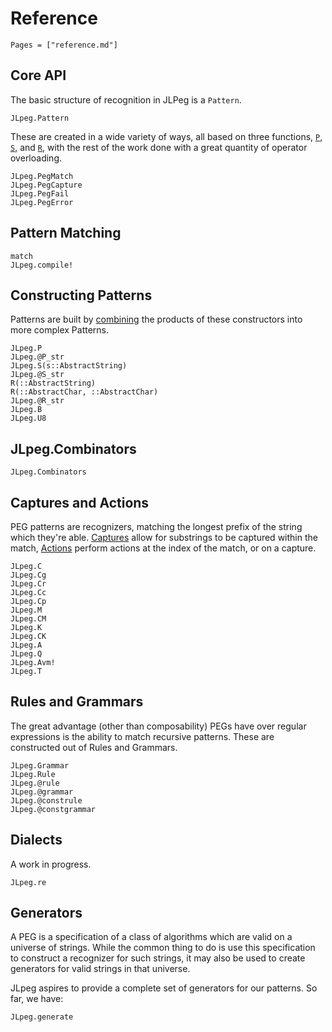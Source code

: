 # Reference

```@contents
Pages = ["reference.md"]
```

## Core API

The basic structure of recognition in JLPeg is a `Pattern`.

```@docs
JLpeg.Pattern
```

These are created in a wide variety of ways, all based on three functions,
[`P`](@ref), [`S`](@ref), and [`R`](@ref), with the rest of the work done with a
great quantity of operator overloading.

```@docs
JLpeg.PegMatch
JLpeg.PegCapture
JLpeg.PegFail
JLpeg.PegError
```

## Pattern Matching

```@docs
match
JLpeg.compile!
```

## Constructing Patterns

Patterns are built by [combining](index.md#Combination) the products of these constructors
into more complex Patterns.

```@docs
JLpeg.P
JLpeg.@P_str
JLpeg.S(s::AbstractString)
JLpeg.@S_str
R(::AbstractString)
R(::AbstractChar, ::AbstractChar)
JLpeg.@R_str
JLpeg.B
JLpeg.U8
```

## JLpeg.Combinators

```@docs
JLpeg.Combinators
```

## Captures and Actions

PEG patterns are recognizers, matching the longest prefix of the string which they're
able.  [Captures](index.md#Captures) allow for substrings to be captured within the
match, [Actions](index.md#Actions) perform actions at the index of the match, or on a
capture.

```@docs
JLpeg.C
JLpeg.Cg
JLpeg.Cr
JLpeg.Cc
JLpeg.Cp
JLpeg.M
JLpeg.CM
JLpeg.K
JLpeg.CK
JLpeg.A
JLpeg.Q
JLpeg.Avm!
JLpeg.T
```

## Rules and Grammars

The great advantage (other than composability) PEGs have over regular expressions is
the ability to match recursive patterns.  These are constructed out of Rules and Grammars.

```@docs
JLpeg.Grammar
JLpeg.Rule
JLpeg.@rule
JLpeg.@grammar
JLpeg.@construle
JLpeg.@constgrammar
```

## Dialects

A work in progress.

```@docs
JLpeg.re
```

## Generators

A PEG is a specification of a class of algorithms which are valid on a universe of
strings.  While the common thing to do is use this specification to construct a recognizer
for such strings, it may also be used to create generators for valid strings in that universe.

JLpeg aspires to provide a complete set of generators for our patterns. So far, we have:

```@docs
JLpeg.generate
```
